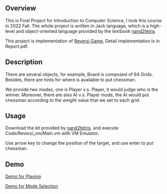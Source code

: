 ## Overview

This is Final Project for Introduction to Computer Science, I took this course in 2022 Fall.
The whole project is written in Jack language, which is a high-level and object-oriented language provided by the textbook [nand2tetris](https://www.nand2tetris.org/)

This project is implementation of [Reversi Game](https://en.wikipedia.org/wiki/Reversi), Detail implementation is in Report.pdf.

## Description

There are several objects, for example, Board is composed of 64 Grids.
Besides, there are hints for where is available to put chessman.

We provide two modes, one is Player v.s. Player, it would judge who is the winner.
Moreover, there are also AI v.s. Player mode, the AI would put chessman according to the weight value that we set to each grid.

## Usage
Download the kit provided by [nand2tetris](https://www.nand2tetris.org/software), and execute Code/Reversi_vm/Main.vm with VM Emulator.

Use arrow key to change the position of the target, and use enter to put chessman.

## Demo
[Demo for Playing](https://youtu.be/-BovabkGDrY)

[Demo for Mode Selection](https://youtu.be/8J-VYqjrdsI)